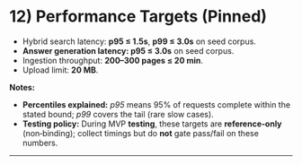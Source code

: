 # 12) Performance Targets (Pinned)

- Hybrid search latency: **p95 ≤ 1.5s**, **p99 ≤ 3.0s** on seed corpus.
- **Answer generation latency: p95 ≤ 3.0s** on seed corpus.
- Ingestion throughput: **200–300 pages ≤ 20 min**.
- Upload limit: **20 MB**.

**Notes:**

- **Percentiles explained:** _p95_ means 95% of requests complete within the stated bound; _p99_ covers the tail (rare slow cases).
- **Testing policy:** During MVP **testing**, these targets are **reference‑only** (non‑binding); collect timings but do **not** gate pass/fail on these numbers.

---
